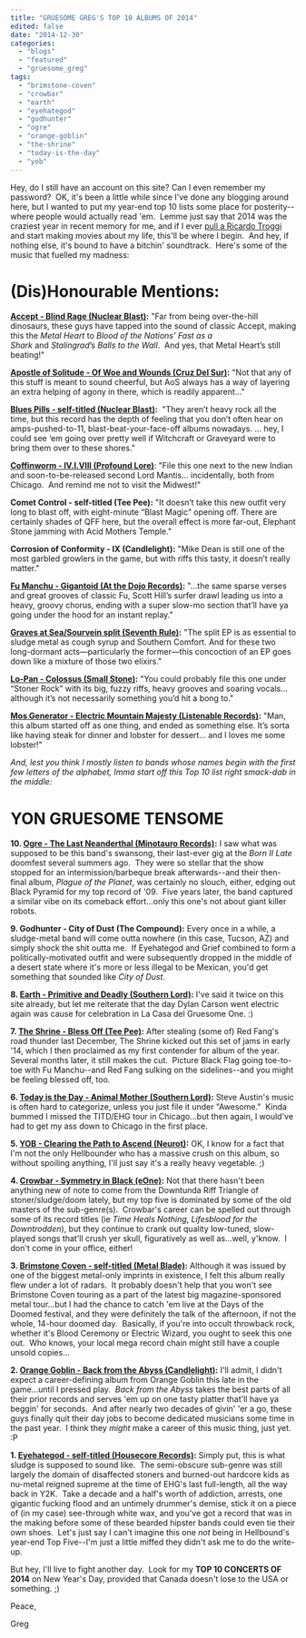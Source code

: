 ```yaml
---
title: "GRUESOME GREG'S TOP 10 ALBUMS OF 2014"
edited: false
date: "2014-12-30"
categories:
  - "blogs"
  - "featured"
  - "gruesome_greg"
tags:
  - "brimstone-coven"
  - "crowbar"
  - "earth"
  - "eyehategod"
  - "godhunter"
  - "ogre"
  - "orange-goblin"
  - "the-shrine"
  - "today-is-the-day"
  - "yob"
---
```


Hey, do I still have an account on this site? Can I even remember my password?  OK, it's been a little while since I've done any blogging around here, but I wanted to put my year-end top 10 lists some place for posterity--where people would actually read 'em.  Lemme just say that 2014 was the craziest year in recent memory for me, and if I ever [pull a Ricardo Troggi](http://www.imdb.com/name/nm1168135/?ref_=nv_sr_1) and start making movies about my life, this'll be where I begin.  And hey, if nothing else, it's bound to have a bitchin' soundtrack.  Here's some of the music that fuelled my madness:

# (Dis)Honourable Mentions:

**[Accept - Blind Rage (Nuclear Blast)](https://hellbound.ca/2014/08/accept-blind-rage/):** "Far from being over-the-hill dinosaurs, these guys have tapped into the sound of classic Accept, making this the _Metal Heart_ to _Blood of the Nations’_ _Fast as a Shark_ and _Stalingrad_’s _Balls to the Wall_.  And yes, that Metal Heart’s still beating!"

**[Apostle of Solitude - Of Woe and Wounds (Cruz Del Sur)](https://hellbound.ca/2014/11/apostle-solitude-woe-wounds/):** "Not that any of this stuff is meant to sound cheerful, but AoS always has a way of layering an extra helping of agony in there, which is readily apparent..."

**[Blues Pills - self-titled (Nuclear Blast)](https://hellbound.ca/2014/08/blues-pills-self-titled/):**  "They aren’t heavy rock all the time, but this record has the depth of feeling that you don’t often hear on amps-pushed-to-11, blast-beat-your-face-off albums nowadays. ... hey, I could see ‘em going over pretty well if Witchcraft or Graveyard were to bring them over to these shores."

**[Coffinworm - IV.I.VIII (Profound Lore)](https://hellbound.ca/2014/03/coffinworm-iv-viii/)**: "File this one next to the new Indian and soon-to-be-released second Lord Mantis… incidentally, both from Chicago.  And remind me not to visit the Midwest!"

**Comet Control - self-titled (Tee Pee):** "It doesn’t take this new outfit very long to blast off, with eight-minute “Blast Magic” opening off. There are certainly shades of QFF here, but the overall effect is more far-out, Elephant Stone jamming with Acid Mothers Temple."

**Corrosion of Conformity - IX (Candlelight):** "Mike Dean is still one of the most garbled growlers in the game, but with riffs this tasty, it doesn’t really matter."

**[Fu Manchu - Gigantoid (At the Dojo Records)](https://hellbound.ca/2014/06/fu-manchu-gigantoid/):** "...the same sparse verses and great grooves of classic Fu, Scott Hill’s surfer drawl leading us into a heavy, groovy chorus, ending with a super slow-mo section that’ll have ya going under the hood for an instant replay."

**[Graves at Sea/Sourvein split (Seventh Rule)](https://hellbound.ca/2014/06/graves-seasourvein-split/):** "The split EP is as essential to sludge metal as cough syrup and Southern Comfort. And for these two long-dormant acts—particularly the former—this concoction of an EP goes down like a mixture of those two elixirs."

**[Lo-Pan - Colossus (Small Stone)](https://hellbound.ca/2014/10/lo-pan-colossus/):** "You could probably file this one under “Stoner Rock” with its big, fuzzy riffs, heavy grooves and soaring vocals… although it’s not necessarily something you’d hit a bong to."

**[Mos Generator - Electric Mountain Majesty (Listenable Records)](https://hellbound.ca/2014/04/mos-generator-electric-mountain-majesty/):** "Man, this album started off as one thing, and ended as something else. It’s sorta like having steak for dinner and lobster for dessert… and I loves me some lobster!"

_And, lest you think I mostly listen to bands whose names begin with the first few letters of the alphabet, Imma start off this Top 10 list right smack-dab in the middle:_

# YON GRUESOME TENSOME

**10\. [Ogre - The Last Neanderthal (Minotauro Records)](https://hellbound.ca/2014/04/ogre-last-neanderthal/):** I saw what was supposed to be this band's swansong, their last-ever gig at the _Born II Late_ doomfest several summers ago.  They were so stellar that the show stopped for an intermission/barbeque break afterwards--and their then-final album, _Plague of the Planet_, was certainly no slouch, either, edging out Black Pyramid for my top record of '09.  Five years later, the band captured a similar vibe on its comeback effort...only this one's not about giant killer robots.

**9\. Godhunter - City of Dust (The Compound):** Every once in a while, a sludge-metal band will come outta nowhere (in this case, Tucson, AZ) and simply shock the shit outta me.  If Eyehategod and Grief combined to form a politically-motivated outfit and were subsequently dropped in the middle of a desert state where it's more or less illegal to be Mexican, you'd get something that sounded like _City of Dust_.

**8\. [Earth - Primitive and Deadly (Southern Lord)](https://hellbound.ca/2014/09/earth-primitive-deadly/):** I've said it twice on this site already, but let me reiterate that the day Dylan Carson went electric again was cause for celebration in La Casa del Gruesome One. :)

**7\. [The Shrine - Bless Off (Tee Pee)](https://hellbound.ca/2014/03/the-shrine-bless-off/):** After stealing (some of) Red Fang's road thunder last December, The Shrine kicked out this set of jams in early '14, which I then proclaimed as my first contender for album of the year.  Several months later, it still makes the cut.  Picture Black Flag going toe-to-toe with Fu Manchu--and Red Fang sulking on the sidelines--and you might be feeling blessed off, too.

**6\. [Today is the Day - Animal Mother (Southern Lord)](https://hellbound.ca/2014/10/today-is-the-day-animal-mother/):** Steve Austin's music is often hard to categorize, unless you just file it under "Awesome."  Kinda bummed I missed the TITD/EHG tour in Chicago...but then again, I would've had to get my ass down to Chicago in the first place.

**5\. [YOB - Clearing the Path to Ascend (Neurot)](https://hellbound.ca/2014/08/yob-clearing-path-ascend/):** OK, I know for a fact that I'm not the only Hellbounder who has a massive crush on this album, so without spoiling anything, I'll just say it's a really heavy vegetable. ;)

**4\. [Crowbar - Symmetry in Black (eOne)](https://hellbound.ca/2014/06/crowbar-symmetry-black/):** Not that there hasn't been anything new of note to come from the Downtunda Riff Triangle of stoner/sludge/doom lately, but my top five is dominated by some of the old masters of the sub-genre(s).  Crowbar's career can be spelled out through some of its record titles (ie _Time Heals Nothing_, _Lifesblood for the Downtrodden_), but they continue to crank out quality low-tuned, slow-played songs that'll crush yer skull, figuratively as well as...well, y'know.  I don't come in your office, either!

**3\. [Brimstone Coven - self-titled (Metal Blade)](https://hellbound.ca/2014/07/brimstone-coven-self-titled/):** Although it was issued by one of the biggest metal-only imprints in existence, I felt this album really flew under a lot of radars.  It probably doesn't help that you won't see Brimstone Coven touring as a part of the latest big magazine-sponsored metal tour...but I had the chance to catch 'em live at the Days of the Doomed festival, and they were definitely the talk of the afternoon, if not the whole, 14-hour doomed day.  Basically, if you're into occult throwback rock, whether it's Blood Ceremony or Electric Wizard, you ought to seek this one out.  Who knows, your local mega record chain might still have a couple unsold copies...

**2\. [Orange Goblin - Back from the Abyss (Candlelight)](https://hellbound.ca/2014/10/orange-goblin-back-abyss/):** I'll admit, I didn't expect a career-defining album from Orange Goblin this late in the game...until I pressed play.  _Back from the Abyss_ takes the best parts of all their prior records and serves 'em up on one tasty platter that'll have ya beggin' for seconds.  And after nearly two decades of givin' 'er a go, these guys finally quit their day jobs to become dedicated musicians some time in the past year.  I think they _might_ make a career of this music thing, just yet. :P

**1\. [Eyehategod - self-titled (Housecore Records)](https://hellbound.ca/2014/05/eyehategod-eyehategod/):** Simply put, this is what sludge is supposed to sound like.  The semi-obscure sub-genre was still largely the domain of disaffected stoners and burned-out hardcore kids as nu-metal reigned supreme at the time of EHG's last full-length, all the way back in Y2K.  Take a decade and a half's worth of addiction, arrests, one gigantic fucking flood and an untimely drummer's demise, stick it on a piece of (in my case) see-through white wax, and you've got a record that was in the making before some of these bearded hipster bands could even tie their own shoes.  Let's just say I can't imagine this one _not_ being in Hellbound's year-end Top Five--I'm just a little miffed they didn't ask me to do the write-up.

But hey, I'll live to fight another day.  Look for my **TOP 10 CONCERTS OF 2014** on New Year's Day, provided that Canada doesn't lose to the USA or something. ;)

Peace,

Greg
